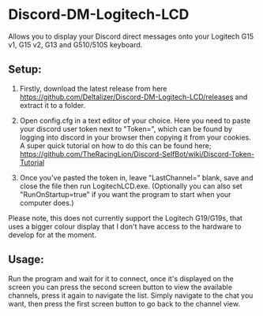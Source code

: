 # Discord-DM-Logitech-LCD
Allows you to display your Discord direct messages onto your Logitech G15 v1, G15 v2, G13 and G510/510S keyboard.

## Setup:

1. Firstly, download the latest release from here https://github.com/Deltalizer/Discord-DM-Logitech-LCD/releases and extract it to a folder. 

1. Open config.cfg in a text editor of your choice. Here you need to paste your discord user token next to "Token=", which can be found by logging into discord in your browser then copying it from your cookies. A super quick tutorial on how to do this can be found here; https://github.com/TheRacingLion/Discord-SelfBot/wiki/Discord-Token-Tutorial

1. Once you've pasted the token in, leave "LastChannel=" blank, save and close the file then run LogitechLCD.exe. (Optionally you can also set "RunOnStartup=true" if you want the program to start when your computer does.)

Please note, this does not currently support the Logitech G19/G19s, that uses a bigger colour display that I don't have access to the hardware to develop for at the moment.

## Usage:

Run the program and wait for it to connect, once it's displayed on the screen you can press the second screen button to view the available channels, press it again to navigate the list. Simply navigate to the chat you want, then press the first screen button to go back to the channel view.
